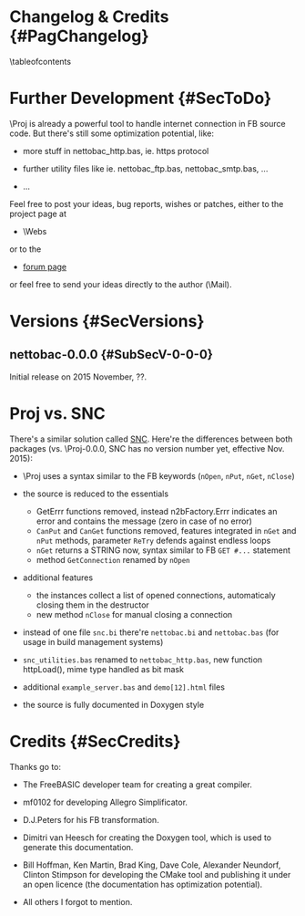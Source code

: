Changelog & Credits  {#PagChangelog}
===================
\tableofcontents


# Further Development  {#SecToDo}

\Proj is already a powerful tool to handle internet connection in FB
source code. But there's still some optimization potential, like:

- more stuff in nettobac_http.bas, ie. https protocol

- further utility files like ie. nettobac_ftp.bas,  nettobac_smtp.bas, ...

- ...

Feel free to post your ideas, bug reports, wishes or patches, either
to the project page at

- \Webs

or to the

- [forum page](http://www.freebasic.net/forum/viewtopic.php?p=???)

or feel free to send your ideas directly to the author (\Mail).


# Versions  {#SecVersions}

## nettobac-0.0.0  {#SubSecV-0-0-0}

Initial release on 2015 November, ??.


# Proj vs. SNC

There's a similar solution called
[SNC](http://www.freebasic.net/forum/viewtopic.php?p=206316#p206316).
Here're the differences between both packages (vs. \Proj-0.0.0, SNC has
no version number yet, effective Nov. 2015):

- \Proj uses a syntax similar to the FB keywords (`nOpen`, `nPut`, `nGet`, `nClose`)

- the source is reduced to the essentials

  - GetErrr functions removed, instead n2bFactory.Errr indicates an error and contains the message (zero in case of no error)
  - `CanPut` and `CanGet` functions removed, features integrated in `nGet` and `nPut` methods, parameter `ReTry` defends against endless loops
  - `nGet` returns a STRING now, syntax similar to FB `GET #...` statement
  - method `GetConnection` renamed by `nOpen`

- additional features

  - the instances collect a list of opened connections, automaticaly closing them in the destructor
  - new method `nClose` for manual closing a connection

- instead of one file `snc.bi` there're `nettobac.bi` and `nettobac.bas` (for usage in build management systems)

- `snc_utilities.bas` renamed to `nettobac_http.bas`, new function httpLoad(), mime type handled as bit mask

- additional `example_server.bas` and `demo[12].html` files

- the source is fully documented in Doxygen style


# Credits  {#SecCredits}

Thanks go to:

- The FreeBASIC developer team for creating a great compiler.

- mf0102 for developing Allegro Simplificator.

- D.J.Peters for his FB transformation.

- Dimitri van Heesch for creating the Doxygen tool, which is used to
  generate this documentation.

- Bill Hoffman, Ken Martin, Brad King, Dave Cole, Alexander Neundorf,
  Clinton Stimpson for developing the CMake tool and publishing it
  under an open licence (the documentation has optimization potential).

- All others I forgot to mention.
